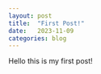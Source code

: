 ```yaml
---
layout: post
title:  "First Post!"
date:   2023-11-09
categories: blog
---
```


Hello this is my first post!
